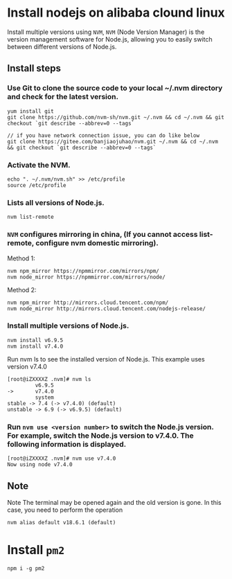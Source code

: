 # Install nodejs on alibaba clound linux

Install multiple versions using `NVM`, `NVM` (Node Version Manager) is the version management software for Node.js, allowing you to easily switch between different versions of Node.js.

## Install steps

### Use Git to clone the source code to your local ~/.nvm directory and check for the latest version.

```shell
yum install git
git clone https://github.com/nvm-sh/nvm.git ~/.nvm && cd ~/.nvm && git checkout `git describe --abbrev=0 --tags`

// if you have network connection issue, you can do like below
git clone https://gitee.com/banjiaojuhao/nvm.git ~/.nvm && cd ~/.nvm && git checkout `git describe --abbrev=0 --tags`
```

### Activate the NVM.

```shell
echo ". ~/.nvm/nvm.sh" >> /etc/profile
source /etc/profile
```

### Lists all versions of Node.js.

```shell
nvm list-remote
```

### `NVM` configures mirroring in china, (If you cannot access list-remote, configure nvm domestic mirroring).

Method 1:

```shell
nvm npm_mirror https://npmmirror.com/mirrors/npm/
nvm node_mirror https://npmmirror.com/mirrors/node/
```

Method 2:

```shell
nvm npm_mirror http://mirrors.cloud.tencent.com/npm/
nvm node_mirror http://mirrors.cloud.tencent.com/nodejs-release/
```

### Install multiple versions of Node.js.

```shell
nvm install v6.9.5
nvm install v7.4.0
```

Run nvm ls to see the installed version of Node.js. This example uses version v7.4.0

```text
[root@iZXXXXZ .nvm]# nvm ls
         v6.9.5
->       v7.4.0
         system
stable -> 7.4 (-> v7.4.0) (default)
unstable -> 6.9 (-> v6.9.5) (default)
```

### Run `nvm use <version number>` to switch the Node.js version. For example, switch the Node.js version to v7.4.0. The following information is displayed.

```text
[root@iZXXXXZ .nvm]# nvm use v7.4.0
Now using node v7.4.0
```

## Note

Note The terminal may be opened again and the old version is gone. In this case, you need to perform the operation

```shell
nvm alias default v18.6.1 (default)
```

# Install `pm2`

```shell
npm i -g pm2
```
